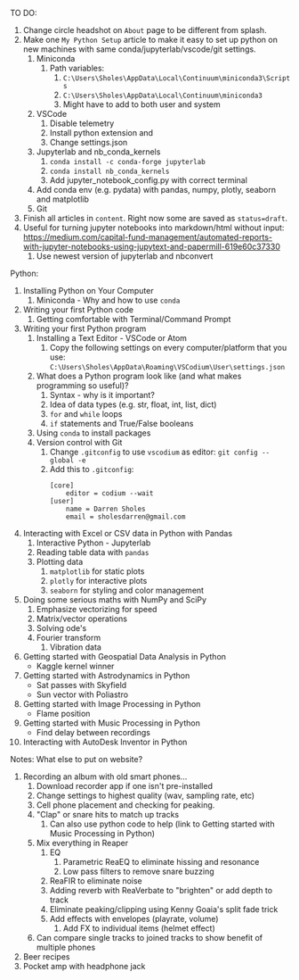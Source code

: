 TO DO:
1. Change circle headshot on `About` page to be different from splash.
2. Make one `My Python Setup` article to make it easy to set up python on new machines with same conda/jupyterlab/vscode/git settings.
    1. Miniconda
        1. Path variables:
            1. `C:\Users\Sholes\AppData\Local\Continuum\miniconda3\Scripts`
            2. `C:\Users\Sholes\AppData\Local\Continuum\miniconda3`
            3. Might have to add to both user and system
    2. VSCode
        1. Disable telemetry
        2. Install python extension and 
        3. Change settings.json 
    3. Jupyterlab and nb_conda_kernels
        1. `conda install -c conda-forge jupyterlab`
        2. `conda install nb_conda_kernels`
        3. Add jupyter_notebook_config.py with correct terminal
    4. Add conda env (e.g. pydata) with pandas, numpy, plotly, seaborn and matplotlib
    4. Git
3. Finish all articles in `content`. Right now some are saved as `status=draft`.
4. Useful for turning jupyter notebooks into markdown/html without input: https://medium.com/capital-fund-management/automated-reports-with-jupyter-notebooks-using-jupytext-and-papermill-619e60c37330
    1. Use newest version of jupyterlab and nbconvert

Python:
1. Installing Python on Your Computer
    1. Miniconda - Why and how to use `conda`
2. Writing your first Python code
    1. Getting comfortable with Terminal/Command Prompt
3. Writing your first Python program
    1. Installing a Text Editor - VSCode or Atom
        1. Copy the following settings on every computer/platform that you use: `C:\Users\Sholes\AppData\Roaming\VSCodium\User\settings.json`
    2. What does a Python program look like (and what makes programming so useful)?
        1. Syntax - why is it important?
        2. Idea of data types (e.g. str, float, int, list, dict)
        3. `for` and `while` loops
        4. `if` statements and True/False booleans
    3. Using `conda` to install packages
    4. Version control with Git
        1. Change `.gitconfig` to use `vscodium` as editor:
            `git config --global -e`
        2. Add this to `.gitconfig`:
            ```
            [core]
                editor = codium --wait
            [user]
                name = Darren Sholes
                email = sholesdarren@gmail.com
           ```
4. Interacting with Excel or CSV data in Python with Pandas
    1. Interactive Python - Jupyterlab
    2. Reading table data with `pandas`
    3. Plotting data
        1. `matplotlib` for static plots
        2. `plotly` for interactive plots
        3. `seaborn` for styling and color management
5. Doing some serious maths with NumPy and SciPy
    1. Emphasize vectorizing for speed
    2. Matrix/vector operations
    3. Solving ode's
    4. Fourier transform
        1. Vibration data
6. Getting started with Geospatial Data Analysis in Python
    - Kaggle kernel winner
7. Getting started with Astrodynamics in Python
    - Sat passes with Skyfield
    - Sun vector with Poliastro
8. Getting started with Image Processing in Python
    - Flame position
9. Getting started with Music Processing in Python
    - Find delay between recordings
10. Interacting with AutoDesk Inventor in Python

Notes:
What else to put on website?
1. Recording an album with old smart phones...
    1. Download recorder app if one isn't pre-installed
    2. Change settings to highest quality (wav, sampling rate, etc)
    3. Cell phone placement and checking for peaking.
    4. "Clap" or snare hits to match up tracks
        1. Can also use python code to help (link to Getting started
            with Music Processing in Python)
    5. Mix everything in Reaper
        1. EQ
            1. Parametric ReaEQ to eliminate hissing and resonance
            2. Low pass filters to remove snare buzzing
        2. ReaFIR to eliminate noise
        3. Adding reverb with ReaVerbate to "brighten" or add depth to track
        4. Eliminate peaking/clipping using Kenny Goaia's split fade trick
        4. Add effects with envelopes (playrate, volume)
            1. Add FX to individual items (helmet effect)
    6. Can compare single tracks to joined tracks to show benefit of
       multiple phones
2. Beer recipes
3. Pocket amp with headphone jack
